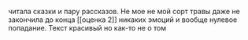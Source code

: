 читала сказки и пару рассказов. 
Не мое не мой сорт травы даже не закончила до конца
[[оценка 2]]
никаких эмоций и вообще нулевое попадание.
Текст красивый но как-то не о том